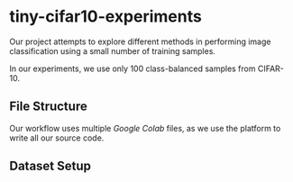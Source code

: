 # tiny-cifar10-experiments
Our project attempts to explore different methods in performing image classification using a small number of training samples.

In our experiments, we use only 100 class-balanced samples from CIFAR-10.

## File Structure
Our workflow uses multiple _Google Colab_ files, as we use the platform to write all our source code.

## Dataset Setup

